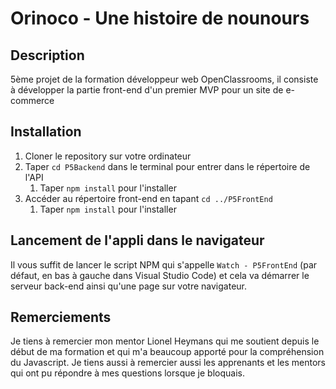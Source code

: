 # Orinoco - Une histoire de nounours
## Description
5ème projet de la formation développeur web OpenClassrooms, il consiste à développer la partie front-end d'un premier MVP pour un site de e-commerce
## Installation
1. Cloner le repository sur votre ordinateur
1. Taper ``cd P5Backend`` dans le terminal pour entrer dans le répertoire de l'API
    1. Taper ``npm install`` pour l'installer
1. Accéder au répertoire front-end en tapant ``cd ../P5FrontEnd``
    1. Taper ``npm install`` pour l'installer
## Lancement de l'appli dans le navigateur
Il vous suffit de lancer le script NPM qui s'appelle ``Watch - P5FrontEnd`` (par défaut, en bas à gauche dans Visual Studio Code) et cela va démarrer le serveur back-end ainsi qu'une page sur votre navigateur.
## Remerciements
Je tiens à remercier mon mentor Lionel Heymans qui me soutient depuis le début de ma formation et qui m'a beaucoup apporté pour la compréhension du Javascript. Je tiens aussi à remercier aussi les apprenants et les mentors qui ont pu répondre à mes questions lorsque je bloquais.